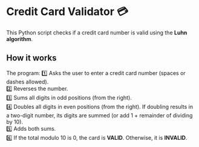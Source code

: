 # Credit Card Validator 💳

This Python script checks if a credit card number is valid using the **Luhn algorithm**.

## How it works

The program:
1️⃣ Asks the user to enter a credit card number (spaces or dashes allowed).  
2️⃣ Reverses the number.  
3️⃣ Sums all digits in odd positions (from the right).  
4️⃣ Doubles all digits in even positions (from the right). If doubling results in a two-digit number, its digits are summed (or add 1 + remainder of dividing by 10).  
5️⃣ Adds both sums.  
6️⃣ If the total modulo 10 is 0, the card is **VALID**. Otherwise, it is **INVALID**.
